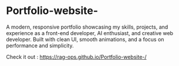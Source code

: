 # Portfolio-website-
A modern, responsive portfolio showcasing my skills, projects, and experience as a front-end developer, AI enthusiast, and creative web developer. Built with clean UI, smooth animations, and a focus on performance and simplicity.

Check it out : https://rag-ops.github.io/Portfolio-website-/
